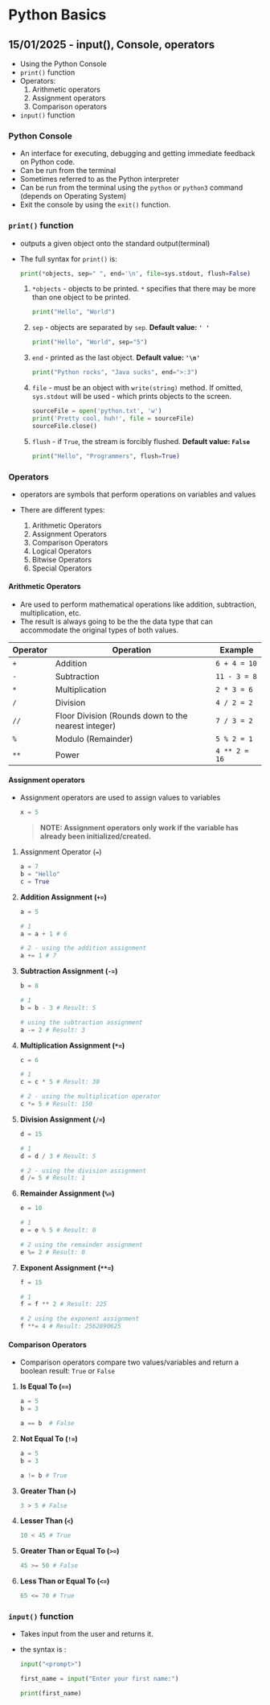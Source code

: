 # Python Basics

## 15/01/2025 - input(), Console, operators

- Using the Python Console
- `print()` function
- Operators:
    1. Arithmetic operators
    2. Assignment operators
    3. Comparison operators
- `input()` function

### Python Console

- An interface for executing, debugging and getting immediate feedback on Python code.
- Can be run from the terminal
- Sometimes referred to as the Python interpreter
- Can be run from the terminal using the `python` or `python3` command (depends on Operating System)
- Exit the console by using the `exit()` function.

### `print()` function

- outputs a given object onto the standard output(terminal)
- The full syntax for `print()` is:

    ```python
    print(*objects, sep=" ", end='\n', file=sys.stdout, flush=False)
    ```

    1. `*objects` - objects to be printed. `*` specifies that there may be more than one object to be printed.
        ```python
        print("Hello", "World")
        ```

    2. `sep` - objects are separated by `sep`. **Default value: `' '`**

        ```python
        print("Hello", "World", sep="5")
        ```

    3. `end` - printed as the last object. **Default value: `'\n'`**

        ```python
        print("Python rocks", "Java sucks", end=">:3")
        ```

    4. `file` - must be an object with `write(string)` method. If omitted, `sys.stdout` will be used - which prints objects to the screen.

        ```python
        sourceFile = open('python.txt', 'w')
        print('Pretty cool, huh!', file = sourceFile)
        sourceFile.close()
        ```

    5. `flush` -  if `True`, the stream is forcibly flushed. **Default value: `False`**

        ```python
        print("Hello", "Programmers", flush=True)
        ```

### Operators

- operators are symbols that perform operations on variables and values

- There are different types:

    1. Arithmetic Operators
    2. Assignment Operators
    3. Comparison Operators
    4. Logical Operators
    5. Bitwise Operators
    6. Special Operators

#### Arithmetic Operators

- Are used to perform mathematical operations like addition, subtraction, multiplication, etc.
- The result is always going to be the the data type that can accommodate the original types of both values.

| Operator | Operation | Example |
|----------|-----------|---------|
| `+` | Addition | `6 + 4 = 10` |
| `-` | Subtraction | `11 - 3 = 8` |
| `*` | Multiplication | `2 * 3 = 6` |
| `/` | Division | `4 / 2 = 2` |
| `//` | Floor Division (Rounds down to the nearest integer) | `7 / 3 = 2` |
| `%` | Modulo (Remainder) | `5 % 2 = 1` |
| `**` | Power | `4 ** 2 = 16` |

#### Assignment operators

- Assignment operators are used to assign values to variables

    ```python
    x = 5
    ```

    > **NOTE: Assignment operators only work if the variable has already been initialized/created.**

1. Assignment Operator (`=`)

    ```python
    a = 7
    b = "Hello"
    c = True
    ```

2. **Addition Assignment (`+=`)**

    ```python
    a = 5

    # 1
    a = a + 1 # 6

    # 2 - using the addition assignment
    a += 1 # 7
    ```

3. **Subtraction Assignment (`-=`)**

    ```python
    b = 8

    # 1
    b = b - 3 # Result: 5

    # using the subtraction assignment
    a -= 2 # Result: 3
    ```

4. **Multiplication Assignment (`*=`)**

    ```python
    c = 6

    # 1 
    c = c * 5 # Result: 30

    # 2 - using the multiplication operator
    c *= 5 # Result: 150
    ```

5. **Division Assignment (`/=`)**

    ```python
    d = 15

    # 1
    d = d / 3 # Result: 5

    # 2 - using the division assignment
    d /= 5 # Result: 1
    ```

6. **Remainder Assignment (`%=`)**

    ```python
    e = 10 

    # 1
    e = e % 5 # Result: 0

    # 2 using the remainder assignment
    e %= 2 # Result: 0
    ```

7. **Exponent Assignment (`**=`)**

    ```python
    f = 15

    # 1 
    f = f ** 2 # Result: 225

    # 2 using the exponent assignment
    f **= 4 # Result: 2562890625
    ```

#### Comparison Operators

- Comparison operators compare two values/variables and return a boolean result: `True` or `False`

1. **Is Equal To (`==`)**

    ```python
    a = 5
    b = 3

    a == b  # False
    ```

2. **Not Equal To (`!=`)**

    ```python
    a = 5
    b = 3

    a != b # True
    ```

3. **Greater Than (`>`)**

    ```python
    3 > 5 # False
    ```

4. **Lesser Than (`<`)**

    ```python
    10 < 45 # True
    ```

5. **Greater Than or Equal To (`>=`)**

    ```python
    45 >= 50 # False
    ```

6. **Less Than or Equal To (`<=`)**

    ```python
    65 <= 70 # True
    ```

### `input()` function

- Takes input from the user and returns it.
- the syntax is :

    ```python
    input("<prompt>")
    ```

    ```python
    first_name = input("Enter your first name:")

    print(first_name)
    ```